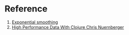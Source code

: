 # Reference

1. [Exponential smoothing](https://en.wikipedia.org/wiki/Exponential_smoothing)
1. [High Performance Data With Clojure Chris Nuernberger](https://www.youtube.com/watch?v=5mUGu4RlwKE)

